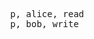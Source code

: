 <div style="position: relative; outline: none;">
      <div class="CodeMirror-code" role="presentation" style="">
         <div style="position: relative;">
            <pre class=" CodeMirror-line " role="presentation">
              <span role="presentation" style="padding-right: 0.1px;"><span class="cm-def">p</span>,<span class="cm-string"> alice</span>,<span class="cm-property"> read</span></span>
              <span role="presentation" style="padding-right: 0.1px;"><span class="cm-def">p</span>,<span class="cm-string"> bob</span>,<span class="cm-property"> write</span></span>
            </pre>
         </div>
      </div>
   </div>
